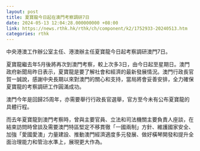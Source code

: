 ```yaml
---
layout: post
title: 夏寶龍今日起在澳門考察調研7日
date: 2024-05-13 12:04:28.000000000 +08:00
link: https://news.rthk.hk/rthk/ch/component/k2/1752933-20240513.htm
categories: rthk
---
```


中央港澳工作辦公室主任、港澳辦主任夏寶龍今日起考察調研澳門7日。

夏寶龍繼去年5月後將再次到澳門考察，較上次多3日，由今日起至星期日。澳門政府新聞局昨日表示，夏寶龍是要了解社會和經濟的最新發展情況。澳門行政長官賀一誠說，感謝中央長期以來對澳門的關心和支持，當局將會妥善安排，全力確保夏寶龍的考察調研工作圓滿成功。

澳門今年是回歸25周年，亦需要舉行行政長官選舉，官方至今未有公布夏寶龍的具體行程。

而去年夏寶龍到澳門考察時，曾與主要官員、立法和司法機關主要負責人座談，在結束訪問時曾談及需要澳門特區堅定不移貫徹「一國兩制」方針、維護國家安全、加強「愛國愛澳」力量建設、推動澳門經濟適度多元發展、做好橫琴開發和提升全面治理能力和管治水準上，展現更大作為。
